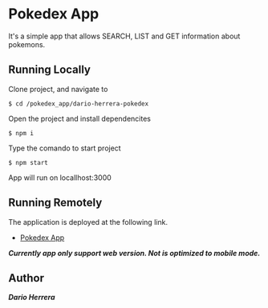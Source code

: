 # Pokedex App
It's a simple app that allows SEARCH, LIST and GET information about pokemons.

## Running Locally
Clone project, and navigate to
```
$ cd /pokedex_app/dario-herrera-pokedex
```
Open the project and install dependencites
```
$ npm i
```
Type the comando to start project
```
$ npm start
```
App will run on locallhost:3000
## Running Remotely
The application is deployed at the following link.
* [Pokedex App]

***Currently app only support web version. Not is optimized to mobile mode.***

## Author
***Dario Herrera***

[Pokedex App]: <https://jolly-centaur-8e256f.netlify.app/>

